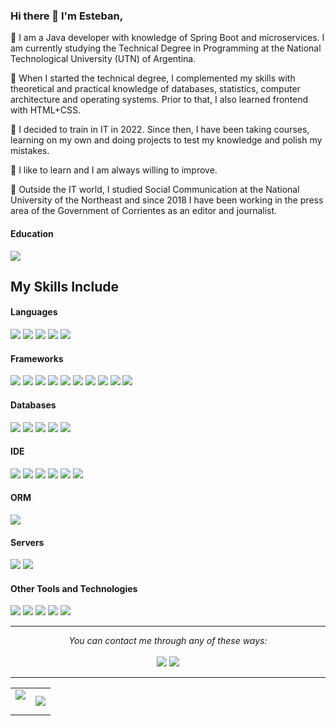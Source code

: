 
### Hi there 👋 I'm Esteban,

🔹 I am a Java developer with knowledge of Spring Boot and microservices. I am currently studying the Technical Degree in Programming at the National Technological University (UTN) of Argentina.

🔹 When I started the technical degree, I complemented my skills with theoretical and practical knowledge of databases, statistics, computer architecture and operating systems. Prior to that, I also learned frontend with HTML+CSS.

🔹 I decided to train in IT in 2022. Since then, I have been taking courses, learning on my own and doing projects to test my knowledge and polish my mistakes.

🔹 I like to learn and I am always willing to improve.

🔹 Outside the IT world, I studied Social Communication at the National University of the Northeast and since 2018 I have been working in the press area of ​​the Government of Corrientes as an editor and journalist.

<h4> Education </h4>
<span> 
   <img src="https://iili.io/2jRFjBR.png">

 
</span>

## My Skills Include

<h4> Languages </h4>
<span> 
   <img src="https://img.shields.io/badge/Java-ED8B00?style=for-the-badge&logo=java&logoColor=white">
  <img src="https://img.shields.io/badge/HTML5-E34F26?style=for-the-badge&logo=html5&logoColor=white">
  <img src="https://img.shields.io/badge/CSS3-1572B6?style=for-the-badge&logo=css3&logoColor=white">
  <img src="https://img.shields.io/badge/JavaScript-F7DF1E?style=for-the-badge&logo=javascript&logoColor=black">
  <img src="https://img.shields.io/badge/c%23-%23239120.svg?style=for-the-badge&logo=csharp&logoColor=white">

 
</span>

<h4> Frameworks </h4>
<span>
  <img src="https://img.shields.io/badge/spring-%236DB33F.svg?style=for-the-badge&logo=spring&logoColor=white">
  <img src="https://img.shields.io/badge/Bootstrap-563D7C?style=for-the-badge&logo=bootstrap&logoColor=white">
    <img src="https://img.shields.io/badge/react-%2320232a.svg?style=for-the-badge&logo=react&logoColor=%2361DAFB">
    <img src="https://img.shields.io/badge/react_native-%2320232a.svg?style=for-the-badge&logo=react&logoColor=%2361DAFB">
    <img src="https://img.shields.io/badge/.NET-5C2D91?style=for-the-badge&logo=.net&logoColor=white">
    <img src="https://img.shields.io/badge/expo-1C1E24?style=for-the-badge&logo=expo&logoColor=#D04A37">
    <img src="https://img.shields.io/badge/JWT-black?style=for-the-badge&logo=JSON%20web%20tokens">
    <img src="https://img.shields.io/badge/apachemaven-C71A36.svg?style=for-the-badge&logo=apachemaven&logoColor=white">
   <img src="https://img.shields.io/badge/NPM-%23CB3837.svg?style=for-the-badge&logo=npm&logoColor=white">
   <img src="https://img.shields.io/badge/node.js-6DA55F?style=for-the-badge&logo=node.js&logoColor=white">
  
   
</span>

<h4> Databases </h4>
<span>
   <img src="https://img.shields.io/badge/mysql-4479A1.svg?style=for-the-badge&logo=mysql&logoColor=white">
   <img src="https://img.shields.io/badge/Microsoft%20SQL%20Server-CC2927?style=for-the-badge&logo=microsoft%20sql%20server&logoColor=white">
   <img src="https://img.shields.io/badge/firebase-a08021?style=for-the-badge&logo=firebase&logoColor=ffcd34">
   <img src="https://img.shields.io/badge/Neo4j-008CC1?style=for-the-badge&logo=neo4j&logoColor=white">
     <img src="https://img.shields.io/badge/MongoDB-%234ea94b.svg?style=for-the-badge&logo=mongodb&logoColor=white">

</span>

<h4> IDE </h4>
<span>

 <img src="https://img.shields.io/badge/IntelliJIDEA-000000.svg?style=for-the-badge&logo=intellij-idea&logoColor=white">
  <img src="https://img.shields.io/badge/NetBeansIDE-1B6AC6.svg?style=for-the-badge&logo=apache-netbeans-ide&logoColor=white">
 <img src="https://img.shields.io/badge/Visual%20Studio%20Code-0078d7.svg?style=for-the-badge&logo=visual-studio-code&logoColor=white">
   <img src="https://img.shields.io/badge/Eclipse-FE7A16.svg?style=for-the-badge&logo=Eclipse&logoColor=white">
    <img src="   https://img.shields.io/badge/webstorm-143?style=for-the-badge&logo=webstorm&logoColor=white&color=black">
     <img src="   https://img.shields.io/badge/Visual%20Studio-5C2D91.svg?style=for-the-badge&logo=visual-studio&logoColor=white">
</span>
<h4> ORM </h4>
<span>

<img src="https://img.shields.io/badge/Hibernate-59666C?style=for-the-badge&logo=Hibernate&logoColor=white">

</span>
<h4> Servers </h4>
<span>

<img src="https://img.shields.io/badge/Apache%20Maven-C71A36?style=for-the-badge&logo=Apache%20Maven&logoColor=white">
<img src="https://img.shields.io/badge/apache%20tomcat-%23F8DC75.svg?style=for-the-badge&logo=apache-tomcat&logoColor=black">


</span>

<h4> Other Tools and Technologies </h4>
<span>
  <img src="https://img.shields.io/badge/Git-F05032?style=for-the-badge&logo=git&logoColor=white">
  <img src="https://img.shields.io/badge/Xampp-F37623?style=for-the-badge&logo=xampp&logoColor=white">
  <img src="https://img.shields.io/badge/docker-%230db7ed.svg?style=for-the-badge&logo=docker&logoColor=white">
  <img src="https://img.shields.io/badge/Postman-FF6C37?style=for-the-badge&logo=postman&logoColor=white">
   <img src="https://img.shields.io/badge/jira-%230A0FFF.svg?style=for-the-badge&logo=jira&logoColor=white">
   
  

</span>




    

<hr>
<p align="center">
   <i>You can contact me through any of these ways:</i>
   <br>
<br>	
<a target="_blank" href="https://www.linkedin.com/in/esteban-cardozo19/"><img src="https://img.shields.io/badge/-LinkedIn-0077B5?style=for-the-badge&logo=Linkedin&logoColor=white"></img></a>
<a target="_blank" href="mailto:esteban.cardozo.wec@gmail.com"><img src="https://img.shields.io/badge/-Gmail-D14836?style=for-the-badge&logo=Gmail&logoColor=white"></img></a>
<br>
</p>

<hr>
<table border="0" align="center">
<tr border="0">
<td width="50%" align="center">
  
  <img  align="center"  src="https://github-readme-stats.vercel.app/api?username=EstebanCardoz0&theme=cobalt&show_icons=true&count_private=true" />
  <br></br>


  
</td>

<td width="50%" align="center">

  <img  align="center"  src="https://github-readme-stats.anuraghazra1.vercel.app/api/top-langs/?username=EstebanCardoz0&theme=dark&hide_border=true&no-bg=true&no-frame=true&langs_count=10"/>
  
  </td>
</tr>
</table>

<!--
**EstebanCardoz0/EstebanCardoz0** is a ✨ _special_ ✨ repository because its `README.md` (this file) appears on your GitHub profile.

Here are some ideas to get you started:

- 🔭 I’m currently working on ...
- 🌱 I’m currently learning ...
- 👯 I’m looking to collaborate on ...
- 🤔 I’m looking for help with ...
- 💬 Ask me about ...
- 📫 How to reach me: ...
- 😄 Pronouns: ...
- ⚡ Fun fact: ...
-->
